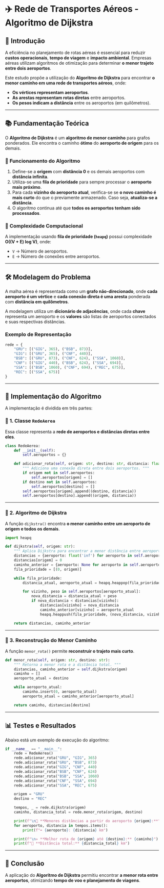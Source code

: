 # ✈️ **Rede de Transportes Aéreos - Algoritmo de Dijkstra**

## 📖 **Introdução**

A eficiência no planejamento de rotas aéreas é essencial para reduzir **custos operacionais**, **tempo de viagem** e **impacto ambiental**. Empresas aéreas utilizam algoritmos de otimização para determinar **o menor trajeto entre dois aeroportos**. 

Este estudo propõe a utilização do **Algoritmo de Dijkstra** para encontrar **o menor caminho em uma rede de transportes aéreos**, onde:
- **Os vértices representam aeroportos**.
- **As arestas representam rotas diretas** entre aeroportos.
- **Os pesos indicam a distância** entre os aeroportos (em quilômetros).

---

## 📚 **Fundamentação Teórica**

O **Algoritmo de Dijkstra** é um **algoritmo de menor caminho** para grafos ponderados. Ele encontra o caminho **ótimo** do **aeroporto de origem** para os demais.

### 🔹 **Funcionamento do Algoritmo**
1. Define-se a **origem** com **distância 0** e os demais aeroportos com **distância infinita**.
2. Utiliza-se uma **fila de prioridade** para sempre processar o **aeroporto mais próximo**.
3. Para cada **vizinho do aeroporto atual**, verifica-se se **o novo caminho é mais curto** do que o previamente armazenado. Caso seja, **atualiza-se a distância**.
4. O algoritmo continua até que **todos os aeroportos tenham sido processados**.

### 🔹 **Complexidade Computacional**
A implementação usando **fila de prioridade (`heapq`)** possui complexidade **O((V + E) log V)**, onde:
- `V` → Número de aeroportos.
- `E` → Número de conexões entre aeroportos.

---

## 🛠 **Modelagem do Problema**

A malha aérea é representada como um **grafo não-direcionado**, onde **cada aeroporto é um vértice** e **cada conexão direta é uma aresta** ponderada com **distância em quilômetros**.

A modelagem utiliza um **dicionário de adjacências**, onde cada **chave** representa um aeroporto e os **valores** são listas de aeroportos conectados e suas respectivas distâncias.

### **Exemplo de Representação**
```python
rede = {
    "GRU": [("GIG", 365), ("BSB", 873)],
    "GIG": [("GRU", 365), ("CNF", 440)],
    "BSB": [("GRU", 873), ("CNF", 624), ("SSA", 1060)],
    "CNF": [("GIG", 440), ("BSB", 624), ("SSA", 694)],
    "SSA": [("BSB", 1060), ("CNF", 694), ("REC", 675)],
    "REC": [("SSA", 675)]
}
```

---

## 🚀 **Implementação do Algoritmo**

A implementação é dividida em três partes:

### 🔹 **1. Classe `RedeAerea`**
Essa classe representa a **rede de aeroportos e distâncias diretas entre eles**.

```python
class RedeAerea:
    def __init__(self):
        self.aeroportos = {}

    def adicionar_rota(self, origem: str, destino: str, distancia: float):
        """ Adiciona uma conexão direta entre dois aeroportos. """
        if origem not in self.aeroportos:
            self.aeroportos[origem] = []
        if destino not in self.aeroportos:
            self.aeroportos[destino] = []
        self.aeroportos[origem].append((destino, distancia))
        self.aeroportos[destino].append((origem, distancia))
```

---

### 🔹 **2. Algoritmo de Dijkstra**
A função `dijkstra()` encontra **o menor caminho entre um aeroporto de origem e todos os demais**.

```python
import heapq

def dijkstra(self, origem: str):
    """ Aplica Dijkstra para encontrar a menor distância entre aeroportos. """
    distancias = {aeroporto: float('inf') for aeroporto in self.aeroportos}
    distancias[origem] = 0
    caminho_anterior = {aeroporto: None for aeroporto in self.aeroportos}
    fila_prioridade = [(0, origem)]

    while fila_prioridade:
        distancia_atual, aeroporto_atual = heapq.heappop(fila_prioridade)

        for vizinho, peso in self.aeroportos[aeroporto_atual]:
            nova_distancia = distancia_atual + peso
            if nova_distancia < distancias[vizinho]:
                distancias[vizinho] = nova_distancia
                caminho_anterior[vizinho] = aeroporto_atual
                heapq.heappush(fila_prioridade, (nova_distancia, vizinho))

    return distancias, caminho_anterior
```

---

### 🔹 **3. Reconstrução do Menor Caminho**
A função `menor_rota()` permite **reconstruir o trajeto mais curto**.

```python
def menor_rota(self, origem: str, destino: str):
    """ Retorna a menor rota e a distância total. """
    distancias, caminho_anterior = self.dijkstra(origem)
    caminho = []
    aeroporto_atual = destino

    while aeroporto_atual:
        caminho.insert(0, aeroporto_atual)
        aeroporto_atual = caminho_anterior[aeroporto_atual]

    return caminho, distancias[destino]
```

---

## 📊 **Testes e Resultados**
Abaixo está um exemplo de execução do algoritmo:

```python
if __name__ == "__main__":
    rede = RedeAerea()
    rede.adicionar_rota("GRU", "GIG", 365)
    rede.adicionar_rota("GRU", "BSB", 873)
    rede.adicionar_rota("GIG", "CNF", 440)
    rede.adicionar_rota("BSB", "CNF", 624)
    rede.adicionar_rota("BSB", "SSA", 1060)
    rede.adicionar_rota("CNF", "SSA", 694)
    rede.adicionar_rota("SSA", "REC", 675)

    origem = "GRU"
    destino = "REC"

    tempos, _ = rede.dijkstra(origem)
    caminho, distancia_total = rede.menor_rota(origem, destino)

    print(f"\n📍 **Menores distâncias a partir do aeroporto {origem}:**")
    for aeroporto, distancia in tempos.items():
        print(f"➡️ {aeroporto}: {distancia} km")

    print(f"\n✈️ **Melhor rota de {origem} até {destino}:** {caminho}")
    print(f"📏 **Distância total:** {distancia_total} km")
```

---

## 🔎 **Conclusão**
A aplicação do **Algoritmo de Dijkstra** permitiu encontrar **a menor rota entre aeroportos**, otimizando **tempo de voo e planejamento de viagens**.

